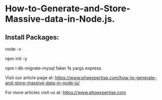 # How-to-Generate-and-Store-Massive-data-in-Node.js.

## Install Packages: ##

node -v

npm init -y

npm i db-migrate-mysql faker fs yargs express

Visit our article page at: https://www.phpexpertise.com/how-to-generate-and-store-massive-data-in-node-js/

For more articles visit us at: https://www.phpexpertise.com
